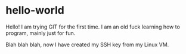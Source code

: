 # hello-world

Hello! I am trying GIT for the first time. I am an old fuck learning how to program, mainly just for fun.

Blah blah blah, now I have created my SSH key from my Linux VM.
